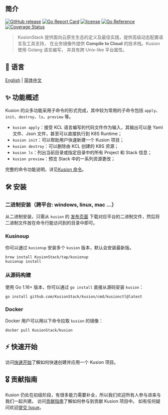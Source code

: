 ## 简介

[![GitHub release](https://img.shields.io/github/release/KusionStack/kusion.svg)](https://github.com/KusionStack/kusion/releases)
[![Go Report Card](https://goreportcard.com/badge/github.com/KusionStack/kusion)](https://goreportcard.com/report/github.com/KusionStack/kusion)
[![license](https://img.shields.io/github/license/KusionStack/kusion.svg)](https://github.com/KusionStack/kusion/blob/main/LICENSE)
[![Go Reference](https://pkg.go.dev/badge/github.com/KusionStack/kusion.svg)](https://pkg.go.dev/github.com/KusionStack/kusion)
[![Coverage Status](https://coveralls.io/repos/github/KusionStack/kusion/badge.svg)](https://coveralls.io/github/KusionStack/kusion)

> KusionStack 提供面向云原生生态的定义及最佳实践，提供高级动态配置语言及工具支持，
在业务镜像外提供 **Compile to Cloud** 的技术栈。Kusion 使用 Golang 语言编写，
并具有跨 Unix-like 平台属性。

## 📜 语言

[English](https://github.com/KusionStack/kusion/blob/main/README.md) | [简体中文](https://github.com/KusionStack/kusion/blob/main/README-zh.md)

## ✨ 功能概述

Kusion 的众多功能采用子命令的形式完成，其中较为常用的子命令包括 `apply`、`init`、`destroy`、`ls`、`preview` 等。

- `kusion apply`：接受 KCL 语言编写的代码文件作为输入，其输出可以是 Yaml 文件、Json 文件，甚至可以直接执行到 K8S Runtime；
- `kusion init`：可以帮助用户快速新建一个 Kusion 项目；
- `kusion destroy`：可以删除由 KCL 创建的 K8S 资源；
- `kusion ls`：列出当前目录或指定目录中的所有 Project 和 Stack 信息；
- `kusion preview`：预览 Stack 中的一系列资源更改；

完整的命令功能说明，详见[Kusion 命令](docs/cmd/en/kusion.md)。

## 🛠️ 安装

### 二进制安装（跨平台: windows, linux, mac ...）

从二进制安装，只需从 `kusion` 的 [发布页面](https://github.com/KusionStack/kusion/releases) 下载对应平台的二进制文件，然后将二进制文件放在命令行能访问到的目录中即可。

### Kusinoup

你可以通过 `kusionup` 安装多个 `kusion` 版本，默认会安装最新版。

```
brew install KusionStack/tap/kusionup
kusionup install
```

### 从源码构建

使用 Go 1.16+ 版本，你可以通过 `go install` 直接从源码安装 `kusion`：

```
go install github.com/KusionStack/kusion/cmd/kusionctl@latest
```

### Docker

Docker 用户可以用以下命令拉取 `kusion` 的镜像：

```
docker pull KusionStack/kusion
```

## ⚡ 快速开始

访问[快速开始](docs/getting-started.md)了解如何快速创建并应用一个 Kusion 项目。

## 🎖︎ 贡献指南

Kusion 仍处在初级阶段，有很多能力需要补全，所以我们欢迎所有人参与进来与我们一起共建。
访问[贡献指南](docs/contributing.md)了解如何参与到贡献 Kusion 项目中。
如有任何疑问欢迎[提交 Issue](https://github.com/KusionStack/kusion/issues)。